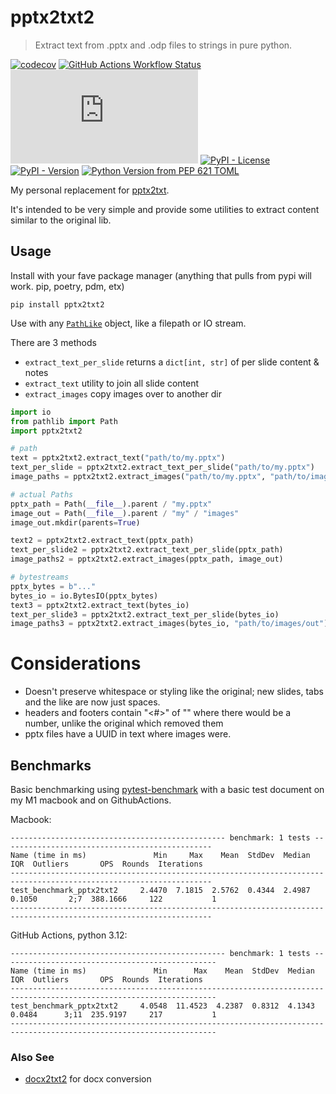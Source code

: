 # pptx2txt2

> Extract text from .pptx and .odp files to strings in pure python.

[![codecov](https://codecov.io/gh/GitToby/pptx2txt2/graph/badge.svg?token=OW9957N278)](https://codecov.io/gh/GitToby/pptx2txt2)
[![GitHub Actions Workflow Status](https://img.shields.io/github/actions/workflow/status/GitToby/pptx2txt2/lint-and-test.yaml)](https://github.com/GitToby/pptx2txt2/actions/workflows/lint-and-test.yaml)
[![GitHub file size in bytes](https://img.shields.io/github/size/GitToby/pptx2txt2/src%2Fpptx2txt2%2F__init__.py)](https://github.com/GitToby/pptx2txt2/blob/master/src/pptx2txt2/__init__.py)
[![PyPI - License](https://img.shields.io/pypi/l/pptx2txt2)](https://github.com/GitToby/pptx2txt2/blob/master/LICENSE.txt)
[![PyPI - Version](https://img.shields.io/pypi/v/pptx2txt2)](https://pypi.org/project/pptx2txt2/)
[![Python Version from PEP 621 TOML](https://img.shields.io/python/required-version-toml?tomlFilePath=https%3A%2F%2Fraw.githubusercontent.com%2FGitToby%2Fpptx2txt2%2Fmaster%2Fpyproject.toml)](https://pypi.org/project/pptx2txt2/)

My personal replacement for [pptx2txt](https://github.com/shakiyam/pptx2txt).

It's intended to be very simple and provide some utilities to extract content similar to the original lib.


## Usage

Install with your fave package manager (anything that pulls from pypi will work. pip, poetry, pdm, etx)

```
pip install pptx2txt2
```

Use with any [`PathLike`](https://docs.python.org/3/library/os.html#os.PathLike) object, like a filepath or IO stream.

There are 3 methods
- `extract_text_per_slide` returns a `dict[int, str]` of per slide content & notes
- `extract_text` utility to join all slide content
- `extract_images` copy images over to another dir

```python
import io
from pathlib import Path
import pptx2txt2

# path
text = pptx2txt2.extract_text("path/to/my.pptx")
text_per_slide = pptx2txt2.extract_text_per_slide("path/to/my.pptx")
image_paths = pptx2txt2.extract_images("path/to/my.pptx", "path/to/images/out")

# actual Paths
pptx_path = Path(__file__).parent / "my.pptx"
image_out = Path(__file__).parent / "my" / "images"
image_out.mkdir(parents=True)

text2 = pptx2txt2.extract_text(pptx_path)
text_per_slide2 = pptx2txt2.extract_text_per_slide(pptx_path)
image_paths2 = pptx2txt2.extract_images(pptx_path, image_out)

# bytestreams
pptx_bytes = b"..."
bytes_io = io.BytesIO(pptx_bytes)
text3 = pptx2txt2.extract_text(bytes_io)
text_per_slide3 = pptx2txt2.extract_text_per_slide(bytes_io)
image_paths3 = pptx2txt2.extract_images(bytes_io, "path/to/images/out")
```


# Considerations
- Doesn't preserve whitespace or styling like the original; new slides, tabs and the like are now just spaces.
- headers and footers contain "<#>" of "<number>" where there would be a number, unlike the original which removed them
- pptx files have a UUID in text where images were.

## Benchmarks

Basic benchmarking using [pytest-benchmark](https://pytest-benchmark.readthedocs.io) with a basic test document on my M1 macbook and on GithubActions.

Macbook:

```
------------------------------------------------ benchmark: 1 tests -----------------------------------------------
Name (time in ms)               Min     Max    Mean  StdDev  Median     IQR  Outliers       OPS  Rounds  Iterations
-------------------------------------------------------------------------------------------------------------------
test_benchmark_pptx2txt2     2.4470  7.1815  2.5762  0.4344  2.4987  0.1050       2;7  388.1666     122           1
-------------------------------------------------------------------------------------------------------------------
```

GitHub Actions, python 3.12:

```
------------------------------------------------ benchmark: 1 tests ------------------------------------------------
Name (time in ms)               Min      Max    Mean  StdDev  Median     IQR  Outliers       OPS  Rounds  Iterations
--------------------------------------------------------------------------------------------------------------------
test_benchmark_pptx2txt2     4.0548  11.4523  4.2387  0.8312  4.1343  0.0484      3;11  235.9197     217           1
--------------------------------------------------------------------------------------------------------------------
```

### Also See
- [docx2txt2](https://github.com/GitToby/docx2txt2) for docx conversion
